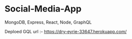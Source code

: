 # Social-Media-App
MongoDB, Express, React, Node, GraphQL

Deploed GQL url :-
https://dry-eyrie-33647.herokuapp.com/
